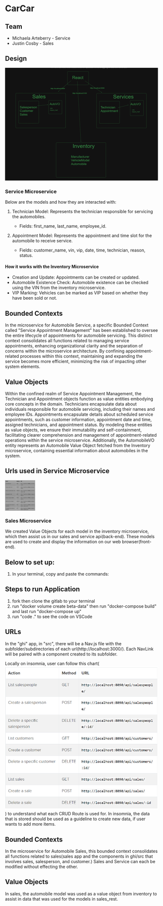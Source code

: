 # CarCar

## Team

- Michaela Arteberry - Service
- Justin Cosby - Sales

## Design
![alt text](image.png)
### Service Microservice

Below are the models and how they are interacted with:

1. Technician Model: Represents the technician responsible for servicing the automobiles.
    - Fields: first_name, last_name, employee_id.

2. Appointment Model: Represents the appointment and time slot for the automobile to receive service.
    - Fields: customer_name, vin, vip, date, time, technician, reason, status.

#### How it works with the Inventory Microservice

- Creation and Update: Appointments can be created or updated.
- Automobile Existence Check: Automobile existence can be checked using the VIN from the inventory microservice.
- VIP Marking: Vehicles can be marked as VIP based on whether they have been sold or not.


## Bounded Contexts

In the microservice for Automobile Service, a specific Bounded Context called "Service Appointment Management" has been established to oversee the entire lifecycle of appointments for automobile servicing. This distinct context consolidates all functions related to managing service appointments, enhancing organizational clarity and the separation of concerns within the microservice architecture. By confining appointment-related processes within this context, maintaining and expanding the service becomes more efficient, minimizing the risk of impacting other system elements.

## Value Objects

Within the confined realm of Service Appointment Management, the Technician and Appointment objects function as value entities embodying core concepts in the domain. Technicians encapsulate data about individuals responsible for automobile servicing, including their names and employee IDs. Appointments encapsulate details about scheduled service appointments, such as customer information, appointment date and time, assigned technicians, and appointment status. By modeling these entities as value objects, we ensure their immutability and self-containment, facilitating clearer comprehension and management of appointment-related operations within the service microservice. Additionally, the AutomobileVO entity represents an Automobile Value Object fetched from the Inventory microservice, containing essential information about automobiles in the system.


## Urls used in Service Microservice
<img align="center" src="service-urls.png" height="100" />

### Sales Microservice

We created Value Objects for each model in the inventory microservice, which then assist us in our sales and service api(back-end). These models are used to create and display the information on our web browser(front-end).

## Below to set up:
1. In your terminal, copy and paste the commands:

## Steps to run Application

1. fork then clone the gitlab to your terminal
2. run "docker volume create beta-data" then run "docker-compose build" and last run "docker-compose up"
3. run "code ." to see the code on VSCode

## URLs

In the "ghi" app, in "src", there will be a Nav.js file with the subfolder/subdirectories of each url(http://localhost:3000/). Each NavLink will be paired with a component created to its subfolder.

Locally on insomnia, user can follow this chart(![alt text](image-1.png)) to understand what each CRUD Route is used for. In insomnia, the data that is stored should be used as a guideline to create new data, if user wants to add more items.

## Bounded Contexts

In the microservice for Automobile Sales, this bounded context consolidates all functions related to sales(sales app and the components in ghi/src that involves sales, salesperson, and customer.) Sales and Service can each be modified without effecting the other.

## Value Objects

In sales, the automobile model was used as a value object from inventory to assist in data that was used for the models in sales_rest.
